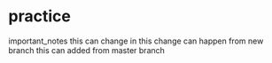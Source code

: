 # practice
important_notes
this can change in 
this change can happen from new branch
this can added from master branch